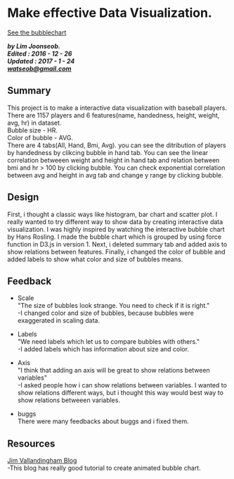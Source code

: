 # Make effective Data Visualization.
  
[See the bubblechart](https://bl.ocks.org/watseob/77d87f836e6ae8aa6ddd60f5496783fe)  
  
***by Lim Joonseob.  
Edited : 2016 - 12 - 26  
Updated : 2017 - 1 - 24  
watseob@gmail.com***  
  
## Summary
  
This project is to make a interactive data visualization with baseball players.  
There are 1157 players and 6 features(name, handedness, height, weight, avg, hr) in dataset.  
Bubble size - HR.  
Color of bubble - AVG.  
There are 4 tabs(All, Hand, Bmi, Avg). you can see the ditribution of players by handedness by clikcing bubble in hand tab.
You can see the linear correlation betweeen weight and height in hand tab and relation between bmi and hr > 100 by clicking bubble. You can check exponential correlation between avg and height in avg tab and change y range by clicking bubble.
  
  
## Design
  
First, i thought a classic ways like histogram, bar chart and scatter plot. I really wanted to try different way to show data by creating interactive data visualization. I was highly inspired by watching the interactive bubble chart by Hans Rosling. I made the bubble chart which is grouped by using force function in D3.js in version 1. Next, i deleted summary tab and added axis to show relations between features. Finally, i changed the color of bubble and added labels to show what color and size of bubbles means.


## Feedback
  
- Scale  
"The size of bubbles look strange. You need to check if it is right."  
-I changed color and size of bubbles, because bubbles were exaggerated in scaling data.  
  
- Labels  
"We need labels which let us to compare bubbles with others."  
-I added labels which has information about size and color.  
  
- Axis  
"I think that adding an axis will be great to show relations between variables"  
-I asked people how i can show relations between variables. I wanted to show relations different ways, but i thought this way would best way to show relations betweeen variables.  
  
- buggs  
There were many feedbacks about buggs and i fixed them.  


## Resources  
[Jim Vallandingham Blog](http://vallandingham.me/bubble_charts_in_d3.html)  
-This blog has really good tutorial to create animated bubble chart.
